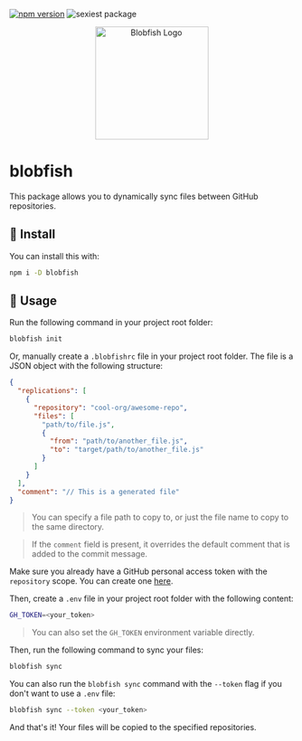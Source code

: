 [![npm version](https://img.shields.io/npm/v/blobfish)](https://www.npmjs.com/package/blobfish)
![sexiest package](https://img.shields.io/badge/prize-%231_sexiest_package-pink
)

<p align="center">
    <img width="200" src="https://github.com/capythulhu/blobfish/assets/20731019/0cd8710d-139e-4cc9-a448-bfaffc98233e" alt="Blobfish Logo">
</p>

# blobfish

This package allows you to dynamically sync files between GitHub repositories.

## 🐡 Install

You can install this with:
```bash
npm i -D blobfish
```

## 🐡 Usage
Run the following command in your project root folder:
```bash
blobfish init
```
Or, manually create a `.blobfishrc` file in your project root folder. The file is a JSON object with the following structure:
```json
{
  "replications": [
    {
      "repository": "cool-org/awesome-repo",
      "files": [
        "path/to/file.js",
        {
          "from": "path/to/another_file.js",
          "to": "target/path/to/another_file.js"
        }
      ]
    }
  ],
  "comment": "// This is a generated file"
}
```
> You can specify a file path to copy to, or just the file name to copy to the same directory.

> If the `comment` field is present, it overrides the default comment that is added to the commit message.

Make sure you already have a GitHub personal access token with the `repository` scope. You can create one [here](https://docs.github.com/en/authentication/keeping-your-account-and-data-secure/managing-your-personal-access-tokens).

Then, create a `.env` file in your project root folder with the following content:
```bash
GH_TOKEN=<your_token>
```
> You can also set the `GH_TOKEN` environment variable directly.

Then, run the following command to sync your files:
```bash
blobfish sync
```

You can also run the ```blobfish sync``` command with the ```--token``` flag if you don't want to use a `.env` file:
```bash
blobfish sync --token <your_token>
```

And that's it! Your files will be copied to the specified repositories.
